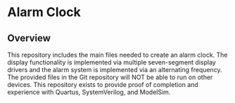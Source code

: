 # Alarm Clock

## Overview
This repository includes the main files needed to create an alarm clock. The display functionality is implemented via multiple seven-segment display drivers and the alarm system is implemented via an alternating frequency. The provided files in the Git repository will NOT be able to run on other devices. This repository exists to provide proof of completion and experience with Quartus, SystemVerilog, and ModelSim.
